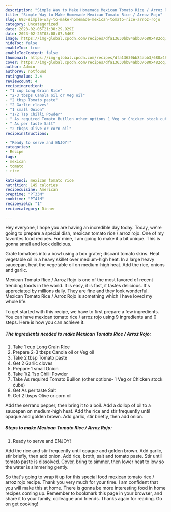 ```yaml
---
description: "Simple Way to Make Homemade Mexican Tomato Rice / Arroz Rojo"
title: "Simple Way to Make Homemade Mexican Tomato Rice / Arroz Rojo"
slug: 693-simple-way-to-make-homemade-mexican-tomato-rice-arroz-rojo
category: Uncategorized
date: 2023-02-05T21:38:29.929Z
date: 2023-02-25T03:08:07.546Z
image: https://img-global.cpcdn.com/recipes/dfa13630bb84abb3/680x482cq70/mexican-tomato-rice-arroz-rojo-recipe-main-photo.jpg
hideToc: false
enableToc: true
enableTocContent: false
thumbnail: https://img-global.cpcdn.com/recipes/dfa13630bb84abb3/680x482cq70/mexican-tomato-rice-arroz-rojo-recipe-main-photo.jpg
cover: https://img-global.cpcdn.com/recipes/dfa13630bb84abb3/680x482cq70/mexican-tomato-rice-arroz-rojo-recipe-main-photo.jpg
author: Admin
authorAv: notfound
ratingvalue: 3.4
reviewcount: 4
recipeingredient:
- "1 cup Long Grain Rice"
- "2-3 tbsps Canola oil or Veg oil"
- "2 tbsp Tomato paste"
- "2 Garlic cloves"
- "1 small Onion"
- "1/2 Tsp Chilli Powder"
- " As required Tomato Buillon other options 1 Veg or Chicken stock cube"
- " As per taste Salt"
- "2 tbsps Olive or corn oil"
recipeinstructions:

- "Ready to serve and ENJOY!"
categories:
- Recipe
tags:
- mexican
- tomato
- rice

katakunci: mexican tomato rice 
nutrition: 145 calories
recipecuisine: American
preptime: "PT33M"
cooktime: "PT41M"
recipeyield: "1"
recipecategory: Dinner

---
```



Hey everyone, I hope you are having an incredible day today. Today, we're going to prepare a special dish, mexican tomato rice / arroz rojo. One of my favorites food recipes. For mine, I am going to make it a bit unique. This is gonna smell and look delicious.

Grate tomatoes into a bowl using a box grater; discard tomato skins. Heat vegetable oil in a heavy skillet over medium-high heat. In a large heavy saucepan, heat the vegetable oil on medium-high heat. Add the rice, onions and garlic.

Mexican Tomato Rice / Arroz Rojo is one of the most favored of recent trending foods in the world. It is easy, it is fast, it tastes delicious. It's appreciated by millions daily. They are fine and they look wonderful. Mexican Tomato Rice / Arroz Rojo is something which I have loved my whole life.


To get started with this recipe, we have to first prepare a few ingredients. You can have mexican tomato rice / arroz rojo using 9 ingredients and 0 steps. Here is how you can achieve it.

<!--inarticleads1-->

##### The ingredients needed to make Mexican Tomato Rice / Arroz Rojo:

1. Take 1 cup Long Grain Rice
1. Prepare 2-3 tbsps Canola oil or Veg oil
1. Take 2 tbsp Tomato paste
1. Get 2 Garlic cloves
1. Prepare 1 small Onion
1. Take 1/2 Tsp Chilli Powder
1. Take  As required Tomato Buillon (other options- 1 Veg or Chicken stock cube)
1. Get  As per taste Salt
1. Get 2 tbsps Olive or corn oil


Add the serrano pepper, then bring it to a boil. Add a dollop of oil to a saucepan on medium-high heat. Add the rice and stir frequently until opaque and golden brown. Add garlic, stir briefly, then add onion. 

<!--inarticleads2-->

##### Steps to make Mexican Tomato Rice / Arroz Rojo:


1. Ready to serve and ENJOY!

Add the rice and stir frequently until opaque and golden brown. Add garlic, stir briefly, then add onion. Add rice, broth, salt and tomato paste. Stir until tomato paste is dissolved. Cover, bring to simmer, then lower heat to low so the water is simmering gently. 

So that's going to wrap it up for this special food mexican tomato rice / arroz rojo recipe. Thank you very much for your time. I am confident that you will make this at home. There is gonna be more interesting food in home recipes coming up. Remember to bookmark this page in your browser, and share it to your family, colleague and friends. Thanks again for reading. Go on get cooking!
